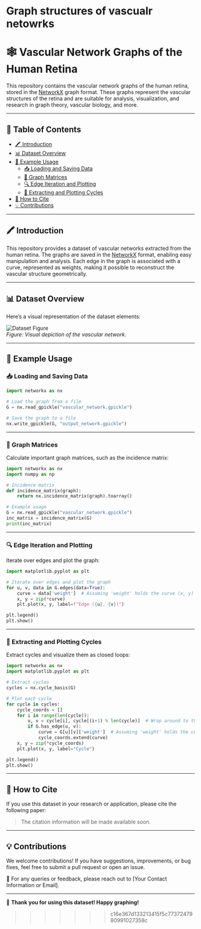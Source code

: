 Graph structures of vascualr netowrks
=======
# 🕸️ Vascular Network Graphs of the Human Retina

This repository contains the vascular network graphs of the human retina, stored in the [NetworkX](https://networkx.org/) graph format. These graphs represent the vascular structures of the retina and are suitable for analysis, visualization, and research in graph theory, vascular biology, and more.

---

## 📖 Table of Contents
- [🖍 Introduction](#-introduction)
- [📊 Dataset Overview](#-dataset-overview)
- [📖 Example Usage](#-example-usage)
  - [📥 Loading and Saving Data](#-loading-and-saving-data)
  - [🔢 Graph Matrices](#-graph-matrices)
  - [🔍 Edge Iteration and Plotting](#-edge-iteration-and-plotting)
  - [🔁 Extracting and Plotting Cycles](#-extracting-and-plotting-cycles)
- [🔗 How to Cite](#-how-to-cite)
- [💡 Contributions](#-contributions)

---

## 🖍 Introduction
This repository provides a dataset of vascular networks extracted from the human retina. The graphs are saved in the [NetworkX](https://networkx.org/) format, enabling easy manipulation and analysis. Each edge in the graph is associated with a curve, represented as weights, making it possible to reconstruct the vascular structure geometrically.

---

## 📊 Dataset Overview
Here’s a visual representation of the dataset elements:

![Dataset Figure](path/to/your/figure.png)  
*Figure: Visual depiction of the vascular network.*

---

## 📖 Example Usage

### 📥 Loading and Saving Data
```python
import networkx as nx

# Load the graph from a file
G = nx.read_gpickle("vascular_network.gpickle")

# Save the graph to a file
nx.write_gpickle(G, "output_network.gpickle")
```

---

### 🔢 Graph Matrices
Calculate important graph matrices, such as the incidence matrix:
```python
import networkx as nx
import numpy as np

# Incidence matrix
def incidence_matrix(graph):
    return nx.incidence_matrix(graph).toarray()

# Example usage
G = nx.read_gpickle("vascular_network.gpickle")
inc_matrix = incidence_matrix(G)
print(inc_matrix)
```

---

### 🔍 Edge Iteration and Plotting
Iterate over edges and plot the graph:
```python
import matplotlib.pyplot as plt

# Iterate over edges and plot the graph
for u, v, data in G.edges(data=True):
    curve = data['weight']  # Assuming 'weight' holds the curve (x, y) coordinates
    x, y = zip(*curve)
    plt.plot(x, y, label=f"Edge ({u}, {v})")

plt.legend()
plt.show()
```

---

### 🔁 Extracting and Plotting Cycles
Extract cycles and visualize them as closed loops:
```python
import networkx as nx
import matplotlib.pyplot as plt

# Extract cycles
cycles = nx.cycle_basis(G)

# Plot each cycle
for cycle in cycles:
    cycle_coords = []
    for i in range(len(cycle)):
        u, v = cycle[i], cycle[(i+1) % len(cycle)]  # Wrap around to the start
        if G.has_edge(u, v):
            curve = G[u][v]['weight']  # Assuming 'weight' holds the curve
            cycle_coords.extend(curve)
    x, y = zip(*cycle_coords)
    plt.plot(x, y, label="Cycle")

plt.legend()
plt.show()
```

---

## 🔗 How to Cite
If you use this dataset in your research or application, please cite the following paper:

> The citation information will be made available soon.

---

## 💡 Contributions
We welcome contributions! If you have suggestions, improvements, or bug fixes, feel free to submit a pull request or open an issue.  

📩 For any queries or feedback, please reach out to [Your Contact Information or Email].

---

🎉 **Thank you for using this dataset! Happy graphing!**
>>>>>>> c16e367d133213415f5c7737247980991027358c
